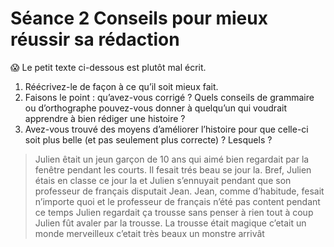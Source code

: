 # Séance 2 Conseils pour mieux réussir sa rédaction
😱 Le petit texte ci-dessous est plutôt mal écrit.

1. Réécrivez-le de façon à ce qu’il soit mieux fait.
2. Faisons le point : qu’avez-vous corrigé ? Quels conseils de grammaire ou d’orthographe pouvez-vous donner à quelqu’un qui voudrait apprendre à bien rédiger une histoire ? 
3. Avez-vous trouvé des moyens d’améliorer l’histoire pour que celle-ci soit plus belle (et pas seulement plus correcte) ? Lesquels ?

> Julien êtait un jeun garçon de 10 ans qui aimé bien regardait par la fenêtre pendant les courts. Il fesait trés beau se jour la. Bref, Julien étais en classe ce jour la et Julien s’ennuyait pendant que son professeur de français disputait Jean. Jean, comme d’habitude, fesait n’importe quoi et le professeur de français n’été pas content pendant ce temps Julien regardait ça trousse sans penser à rien tout à coup Julien fût avaler par la trousse. La trousse était magique c’etait un monde merveilleux c’etait très beaux un monstre arrivât